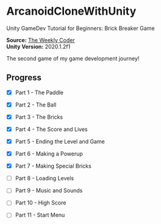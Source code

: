 # ArcanoidCloneWithUnity
 Unity GameDev Tutorial for Beginners: Brick Breaker Game


**Source:** [The Weekly Coder](https://www.youtube.com/watch?v=NWG8vO02oj4&list=WL&index=3&t=0s&ab_channel=freeCodeCamp.org) </br>
**Unity Version:** 2020.1.2f1 </br>

The second game of my game development journey! </br>

## Progress 

- [x] Part 1 - The Paddle
- [x] Part 2 - The Ball
- [x] Part 3 - The Bricks
- [x] Part 4 - The Score and Lives
- [x] Part 5 - Ending the Level and Game
- [x] Part 6 - Making a Powerup
- [x] Part 7 - Making Special Bricks
- [ ] Part 8 - Loading Levels
- [ ] Part 9 - Music and Sounds
- [ ] Part 10 - High Score
- [ ] Part 11 - Start Menu

